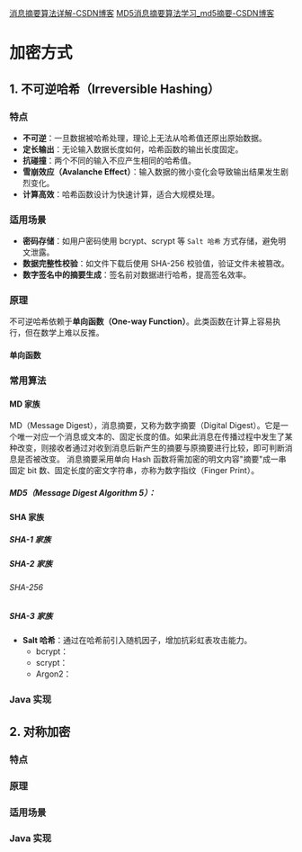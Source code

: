 [消息摘要算法详解-CSDN博客](https://blog.csdn.net/qq_34845394/article/details/102720422)
[MD5消息摘要算法学习_md5摘要-CSDN博客](https://blog.csdn.net/weixin_74305514/article/details/142873928#:~:text=MD5%20%EF%BC%88Message%20Digest%20Algorithm%205%EF%BC%89%E6%98%AF%E4%B8%80%E7%A7%8D%E5%B9%BF%E6%B3%9B%E4%BD%BF%E7%94%A8%E7%9A%84%20%E5%93%88%E5%B8%8C%E5%87%BD%E6%95%B0%EF%BC%8C%E5%AE%83%E7%94%A8%E4%BA%8E%E7%94%9F%E6%88%90128%E4%BD%8D%E7%9A%84%E5%93%88%E5%B8%8C%E5%80%BC%EF%BC%88%E4%B9%9F%E7%A7%B0%E4%B8%BA%E6%B6%88%E6%81%AF%E6%91%98%E8%A6%81%EF%BC%89%E3%80%82,MD5%E4%B8%BB%E8%A6%81%E7%94%A8%E4%BA%8E%E7%A1%AE%E4%BF%9D%E4%BF%A1%E6%81%AF%E7%9A%84%E5%AE%8C%E6%95%B4%E6%80%A7%EF%BC%8C%E5%8D%B3%E5%8F%AF%E4%BB%A5%E9%80%9A%E8%BF%87%E5%AF%B9%E6%95%B0%E6%8D%AE%E7%94%9F%E6%88%90%E7%9A%84%E5%93%88%E5%B8%8C%E5%80%BC%E6%9D%A5%E9%AA%8C%E8%AF%81%E6%95%B0%E6%8D%AE%E6%98%AF%E5%90%A6%E8%A2%AB%E7%AF%A1%E6%94%B9%E3%80%82%20%E5%B0%BD%E7%AE%A1MD5%E5%9C%A8%E8%BF%87%E5%8E%BB%E8%A2%AB%E5%B9%BF%E6%B3%9B%E5%BA%94%E7%94%A8%EF%BC%8C%E4%BD%86%E7%94%B1%E4%BA%8E%E5%AE%83%E5%9C%A8%E5%AE%89%E5%85%A8%E6%80%A7%E4%B8%8A%E7%9A%84%E6%BC%8F%E6%B4%9E%EF%BC%8C%E7%8E%B0%E4%BB%A3%E5%8A%A0%E5%AF%86%E4%B8%AD%E5%B7%B2%E9%80%90%E6%B8%90%E8%A2%AB%E6%9B%B4%E5%AE%89%E5%85%A8%E7%9A%84%E7%AE%97%E6%B3%95%EF%BC%88%E5%A6%82SHA-256%EF%BC%89%E6%89%80%E5%8F%96%E4%BB%A3%E3%80%82%20MD5%E6%98%AF%E4%B8%80%E7%A7%8D%E5%93%88%E5%B8%8C%E5%87%BD%E6%95%B0%E7%AE%97%E6%B3%95%EF%BC%8C%E5%93%88%E5%B8%8C%E5%87%BD%E6%95%B0%E6%98%AF%E4%B8%80%E7%A7%8D%E7%94%A8%E4%BA%8E%E6%B6%88%E6%81%AF%E8%AE%A4%E8%AF%81%E7%9A%84%E4%B8%80%E7%A7%8D%E6%96%B9%E5%BC%8F%E3%80%82%20%E6%B6%88%E6%81%AF%E8%AE%A4%E8%AF%81%E6%98%AF%E4%B8%80%E7%A7%8D%E7%A1%AE%E5%AE%9A%E5%AE%8C%E6%95%B4%E6%80%A7%E5%B9%B6%E8%BF%9B%E8%A1%8C%E8%AE%A4%E8%AF%81%E7%9A%84%E6%8A%80%E6%9C%AF%E3%80%82%20%E4%B8%BA%E4%BA%86%E9%98%B2%E6%AD%A2%E6%B6%88%E6%81%AF%E8%83%8C%E7%AF%A1%E6%94%B9%EF%BC%8C%E5%8F%91%E5%B8%83%E6%B6%88%E6%81%AF%E7%9A%84%E9%83%A8%E9%97%A8%E4%BC%9A%E5%9C%A8%E5%8F%91%E5%B8%83%E6%B6%88%E6%81%AF%E7%9A%84%E5%90%8C%E6%97%B6%E5%8F%91%E5%B8%83%E8%AF%A5%E6%B6%88%E6%81%AF%E7%9A%84%E5%93%88%E5%B8%8C%E5%80%BC%EF%BC%8C%E5%93%88%E5%B8%8C%E5%80%BC%E5%B0%B1%E6%98%AF%E9%80%9A%E8%BF%87%E5%93%88%E5%B8%8C%E5%87%BD%E6%95%B0%E8%AE%A1%E7%AE%97%E8%AE%A1%E7%AE%97%E5%87%BA%E6%9D%A5%E7%9A%84%E5%80%BC%E3%80%82%20%E5%87%BD%E6%95%B0%E7%9A%84%E8%BE%93%E5%85%A5%E6%98%AF%E4%BB%BB%E6%84%8F%E9%95%BF%E3%80%82%20%E5%87%BD%E6%95%B0%E7%9A%84%E8%BE%93%E5%87%BA%E6%98%AF%E5%9B%BA%E5%AE%9A%E9%95%BF%E3%80%82)
# 加密方式
## 1. 不可逆哈希（Irreversible Hashing）
### 特点
- **不可逆**：一旦数据被哈希处理，理论上无法从哈希值还原出原始数据。
- **定长输出**：无论输入数据长度如何，哈希函数的输出长度固定。
- **抗碰撞**：两个不同的输入不应产生相同的哈希值。
- **雪崩效应（Avalanche Effect）**：输入数据的微小变化会导致输出结果发生剧烈变化。
- **计算高效**：哈希函数设计为快速计算，适合大规模处理。
### 适用场景
- **密码存储**：如用户密码使用 bcrypt、scrypt 等 `Salt 哈希` 方式存储，避免明文泄露。
- **数据完整性校验**：如文件下载后使用 SHA-256 校验值，验证文件未被篡改。
- **数字签名中的摘要生成**：签名前对数据进行哈希，提高签名效率。
### 原理
不可逆哈希依赖于**单向函数（One-way Function）**。此类函数在计算上容易执行，但在数学上难以反推。
#### 单向函数
### 常用算法
#### MD 家族
MD（Message Digest），消息摘要，又称为数字摘要（Digital Digest）。它是一个唯一对应一个消息或文本的、固定长度的值。如果此消息在传播过程中发生了某种改变，则接收者通过对收到消息后新产生的摘要与原摘要进行比较，即可判断消息是否被改变。
消息摘要采用单向 Hash 函数将需加密的明文内容"摘要"成一串固定 bit 数、固定长度的密文字符串，亦称为数字指纹（Finger Print）。
##### MD5（Message Digest Algorithm 5）：
#### SHA 家族
##### SHA-1 家族
##### SHA-2 家族
###### SHA-256
##### SHA-3 家族
- **Salt 哈希**：通过在哈希前引入随机因子，增加抗彩虹表攻击能力。
	- bcrypt：
	- scrypt：
	- Argon2：
### Java 实现
## 2. 对称加密
### 特点
### 原理
### 适用场景
### Java 实现
